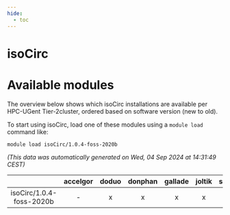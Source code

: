 ```yaml
---
hide:
  - toc
---
```


isoCirc
=======

# Available modules


The overview below shows which isoCirc installations are available per HPC-UGent Tier-2cluster, ordered based on software version (new to old).

To start using isoCirc, load one of these modules using a `module load` command like:

```shell
module load isoCirc/1.0.4-foss-2020b
```

*(This data was automatically generated on Wed, 04 Sep 2024 at 14:31:49 CEST)*  

| |accelgor|doduo|donphan|gallade|joltik|shinx|skitty|
| :---: | :---: | :---: | :---: | :---: | :---: | :---: | :---: |
|isoCirc/1.0.4-foss-2020b|-|x|x|x|x|-|x|
